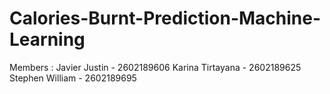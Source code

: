# Calories-Burnt-Prediction-Machine-Learning
Members : 
Javier Justin - 2602189606
Karina Tirtayana - 2602189625
Stephen William - 2602189695
